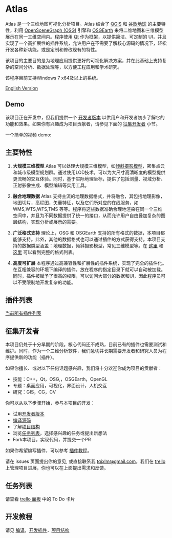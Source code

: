 # Atlas

Atlas 是一个三维地图可视化分析项目。Atlas 结合了 [QGIS](https://qgis.org/en/site/) 和 [谷歌地球](https://www.google.com/earth/) 的主要特性，利用 [OpenSceneGraph (OSG)](http://www.openscenegraph.org/) 引擎和 [OSGEarth](http://osgearth.org/) 来将二维地图和三维模型展示在同一三维空间内。程序使用 [Qt](https://www.qt.io/) 作为框架，以提供简洁、可定制的 UI，并且实现了一个高扩展性的插件系统，允许用户在不需要了解核心源码的情况下，轻松开发各种新功能，或是定制和修改现有的特性。

该项目的主要目的是为地理应用提供更好的可视化解决方案，并在此基础上支持复杂的空间分析、数据处理等，以方便工程应用和学术研究。

该程序目前支持Windows 7 x64及以上的系统。

[English Version](../README.md)

## Demo

该项目正在开发中，但我们提供一个 [开发者版本](https://pan.baidu.com/s/17LA7XGeUsZpzTZdLmpRWNw) 以供用户和开发者初步了解它的功能和效果。如果你有兴趣成为项目贡献者，请参见下面的 [征集开发者](#征集开发者) 小节。

一个简单的视频 demo:

## 主要特性

1. __大规模三维模型__
    Atlas 可以处理大规模三维模型，如[倾斜摄影模型](https://www.eagleview.com/product/pictometry-imagery/oblique-imagery/)，密集点云和城市级模型规划群。通过使用LOD技术，可以为大尺寸高清晰度的模型提供更流畅的交互体验。同时，基于实际地理坐标，提供了包括测量、视域分析、正射影像生成、模型编辑等实用工具。

2. __融合地理数据__
    Atlas 支持主流的地理数据格式，并将融合，其包括地理影像，地图切片，高程图，矢量特征，以及它们所对应的在线服务，如 WMS,WTS,WFS,TMS 等等。程序将这些数据准确合理地渲染在同一个三维空间中，并且为不同数据提供了统一的接口，从而允许用户自由叠加复杂的图层结构，实现分析或展示的需要。

3. __广泛格式支持__
    理论上，OSG 和 OSGEarth 支持的所有格式的数据，本项目都能够支持。此外，其他的数据格式也可以通过插件的方式获得支持。本项目支持的数据类型涵盖：地理数据，倾斜摄影模型，常见三维模型等。在 [这里](http://www.openscenegraph.org/index.php/documentation/user-guides/61-osgplugins) 和 [这里](http://docs.osgearth.org/en/latest/data.html) 可以看到完整的格式列表。

4. __高度可扩展__
    本程序通过高兼容性和扩展性的插件系统，实现了完全的插件化。在互相兼容的环境下编译的插件，放在程序的指定目录下就可以自动被加载。同时，插件被赋予了很高的权限，可以访问大部分的数据和UI，因此程序员可以不受限制地开发复杂的功能。

## 插件列表

[当前所有插件列表](plugins.md)

## 征集开发者

本项目仍处于十分早期的阶段。核心代码还不成熟，目前已有的插件也需要测试和维护。同时，作为一个三维分析软件，我们急切并长期需要开发者和研究人员为程序提供新的功能（插件）。

如果你擅长、或对以下任何话题感兴趣，我们将十分欢迎你成为项目的贡献者：

* 技能：C++，Qt，OSG,，OSGEarth，OpenGL
* 专题：桌面应用，可视化，界面设计，人机交互
* 研究：GIS，CG，CV

你可以从以下步骤开始，参与本项目的开发：

* 试用[开发者版本](https://pan.baidu.com/s/17LA7XGeUsZpzTZdLmpRWNw)
* [编译源码](docs/build_guide.md)
* 了解[项目结构](https://www.mindomo.com/mindmap/63290a5a387b4e1a85ad713953be0372)
* 浏览[任务列表](https://trello.com/b/Z7r1N9yJ)，选择感兴趣的任务或提出新想法
* Fork本项目，实现代码，并提交一个PR

如果你希望编写插件，可以参考 [插件教程](docs/plugin_guide.md)。

请在 issues 页面提出你的意见, 或直接联系我 tqjxlm@gmail.com。我们在 [trello](https://trello.com/b/Z7r1N9yJ) 上管理项目进展，你也可以在上面提出需求和反馈。

## 任务列表

请查看 [trello 面板](https://trello.com/b/Z7r1N9yJ) 中的 To Do 卡片

## 开发教程

请见 [编译](docs/build_guide.md)，[开发插件](docs/plugin_guide.md)，[项目结构](https://www.mindomo.com/mindmap/63290a5a387b4e1a85ad713953be0372)
